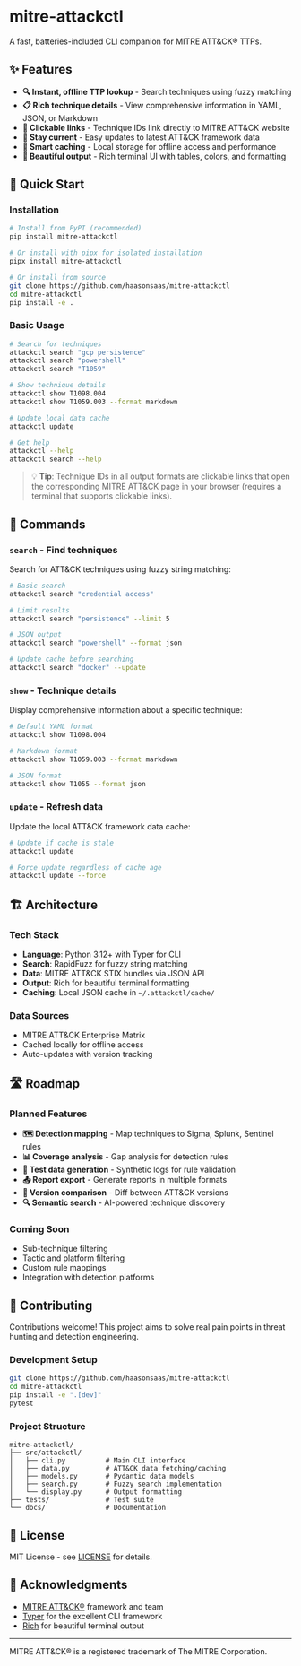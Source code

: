 # mitre-attackctl

A fast, batteries-included CLI companion for MITRE ATT&CK® TTPs.

## ✨ Features

- **🔍 Instant, offline TTP lookup** - Search techniques using fuzzy matching
- **📋 Rich technique details** - View comprehensive information in YAML, JSON, or Markdown
- **🔗 Clickable links** - Technique IDs link directly to MITRE ATT&CK website
- **🔄 Stay current** - Easy updates to latest ATT&CK framework data
- **💾 Smart caching** - Local storage for offline access and performance
- **🎨 Beautiful output** - Rich terminal UI with tables, colors, and formatting

## 🚀 Quick Start

### Installation

```bash
# Install from PyPI (recommended)
pip install mitre-attackctl

# Or install with pipx for isolated installation
pipx install mitre-attackctl

# Or install from source
git clone https://github.com/haasonsaas/mitre-attackctl
cd mitre-attackctl
pip install -e .
```

### Basic Usage

```bash
# Search for techniques
attackctl search "gcp persistence"
attackctl search "powershell"
attackctl search "T1059"

# Show technique details
attackctl show T1098.004
attackctl show T1059.003 --format markdown

# Update local data cache
attackctl update

# Get help
attackctl --help
attackctl search --help
```

> 💡 **Tip**: Technique IDs in all output formats are clickable links that open the corresponding MITRE ATT&CK page in your browser (requires a terminal that supports clickable links).

## 📖 Commands

### `search` - Find techniques

Search for ATT&CK techniques using fuzzy string matching:

```bash
# Basic search
attackctl search "credential access"

# Limit results
attackctl search "persistence" --limit 5

# JSON output
attackctl search "powershell" --format json

# Update cache before searching
attackctl search "docker" --update
```

### `show` - Technique details

Display comprehensive information about a specific technique:

```bash
# Default YAML format
attackctl show T1098.004

# Markdown format
attackctl show T1059.003 --format markdown

# JSON format  
attackctl show T1055 --format json
```

### `update` - Refresh data

Update the local ATT&CK framework data cache:

```bash
# Update if cache is stale
attackctl update

# Force update regardless of cache age
attackctl update --force
```

## 🏗️ Architecture

### Tech Stack
- **Language**: Python 3.12+ with Typer for CLI
- **Search**: RapidFuzz for fuzzy string matching
- **Data**: MITRE ATT&CK STIX bundles via JSON API
- **Output**: Rich for beautiful terminal formatting
- **Caching**: Local JSON cache in `~/.attackctl/cache/`

### Data Sources
- MITRE ATT&CK Enterprise Matrix
- Cached locally for offline access
- Auto-updates with version tracking

## 🛣️ Roadmap

### Planned Features
- **🗺️ Detection mapping** - Map techniques to Sigma, Splunk, Sentinel rules
- **📊 Coverage analysis** - Gap analysis for detection rules
- **🧪 Test data generation** - Synthetic logs for rule validation
- **📤 Report export** - Generate reports in multiple formats
- **🔀 Version comparison** - Diff between ATT&CK versions
- **🔍 Semantic search** - AI-powered technique discovery

### Coming Soon
- Sub-technique filtering
- Tactic and platform filtering  
- Custom rule mappings
- Integration with detection platforms

## 🤝 Contributing

Contributions welcome! This project aims to solve real pain points in threat hunting and detection engineering.

### Development Setup

```bash
git clone https://github.com/haasonsaas/mitre-attackctl
cd mitre-attackctl
pip install -e ".[dev]"
pytest
```

### Project Structure
```
mitre-attackctl/
├── src/attackctl/
│   ├── cli.py          # Main CLI interface
│   ├── data.py         # ATT&CK data fetching/caching  
│   ├── models.py       # Pydantic data models
│   ├── search.py       # Fuzzy search implementation
│   └── display.py      # Output formatting
├── tests/              # Test suite
└── docs/               # Documentation
```

## 📄 License

MIT License - see [LICENSE](LICENSE) for details.

## 🙏 Acknowledgments

- [MITRE ATT&CK®](https://attack.mitre.org/) framework and team
- [Typer](https://typer.tiangolo.com/) for the excellent CLI framework
- [Rich](https://rich.readthedocs.io/) for beautiful terminal output

---

MITRE ATT&CK® is a registered trademark of The MITRE Corporation.